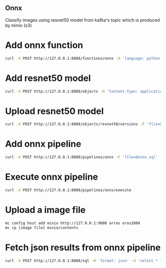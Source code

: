 ## Onnx

Classify images using resnet50 model from kafka's topic which is produced by minio (s3)

# Add onnx function

```bash
curl -X POST http://127.0.0.1:8888/functions/onnx -H 'language: python' -H 'packages: numpy,scikit-image,onnxruntime' -F 'file=@onnx.py'
```

# Add resnet50 model

```bash
curl -X POST http://127.0.0.1:8888/objects -H 'Content-Type: application/json' --json '{"name": "resnet50", "category": "model", "filetype": "onnx"}'
```

# Upload resnet50 model

```bash
curl -X POST http://127.0.0.1:8888/objects/resnet50/versions -F 'file=@resnet50.onnx'
```

# Add onnx pipeline

```bash
curl -X POST http://127.0.0.1:8888/pipelines/onnx -F 'file=@onnx.sql'
```

# Execute onnx pipeline

```bash
curl -X POST http://127.0.0.1:8888/pipelines/onnx/execute
```

# Upload a image file

```bash
mc config host add minio http://127.0.0.1:9000 arros eros1004
mc cp [image file] minio/contents
```

# Fetch json results from onnx pipeline

```bash
curl -X POST http://127.0.0.1:8888/sql -H 'format: json' -d 'select * from buffer0'
```
